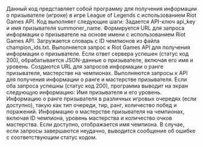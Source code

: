 Данный код представляет собой программу для получения информации о призывателе (игроке) в игре League of Legends с использованием Riot Games API. Код выполняет следующие шаги:
Задается API-ключ api_key и имя призывателя summoner_name.
Формируется URL для запроса информации о призывателе на основе имени с использованием Riot Games API.
Загружается словарь с ID чемпионов из файла champion_ids.txt.
Выполняется запрос к Riot Games API для получения информации о призывателе.
Если ответ сервера успешен (статус код 200), обрабатывается JSON-данные о призывателе, включая его имя и уровень.
Создаются URL для запросов информации о ранге призывателя, мастерстве на чемпионах.
Выполняются запросы к API для получения информации о ранге и мастерстве призывателя.
Если оба запроса успешны (статус код 200), программа выводит на экран следующую информацию:
Имя призывателя и его уровень.
Информацию о ранге призывателя в различных игровых очередях (если доступно), такую как тип очереди, тир, ранг, количество побед и поражений.
Информацию о мастерстве призывателя на чемпионах, включая ID чемпиона, уровень мастерства и количество очков мастерства. Если доступно, отображается имя чемпиона.
В случае, если запросы завершаются неудачно, выводится сообщение об ошибке с соответствующим статус кодом.
